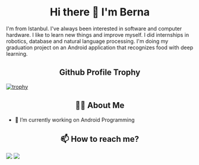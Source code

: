 <h1 align="center">Hi there 👋 I'm Berna</h1>

I'm from Istanbul. I've always been interested in software and computer hardware. I like to learn new things and improve myself. I did internships in robotics, database and natural language processing. I'm doing my graduation project on an Android application that recognizes food with deep learning.

<h2 align="center">Github Profile Trophy</h2>

[![trophy](https://github-profile-trophy.vercel.app/?username=bernatasel)](https://github.com/ryo-ma/github-profile-trophy)


<h2 align="center">👩‍💻 About Me</h2>


- 📱 I’m currently working on Android Programming



<h2 align="center">📫 How to reach me?</h2>

<a href="mailto:bernataselbal@gmail.com"><img src="https://img.shields.io/badge/Gmail-D14836?style=for-the-badge&logo=gmail&logoColor=white"/></a>
<a href="https://linkedin.com/in/bernatasel" target="_blank"><img src="https://img.shields.io/badge/LinkedIn-0077B5?style=for-the-badge&logo=linkedin&logoColor=white"/></a>
